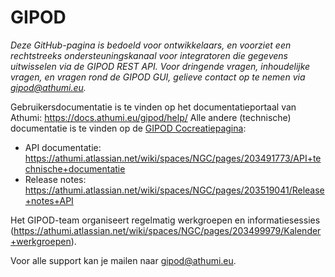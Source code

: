 # GIPOD

*Deze GitHub-pagina is bedoeld voor ontwikkelaars, en voorziet een rechtstreeks ondersteuningskanaal voor integratoren die gegevens uitwisselen via de GIPOD REST API. Voor dringende vragen, inhoudelijke vragen, en vragen rond de GIPOD GUI, gelieve contact op te nemen via gipod@athumi.eu.*

Gebruikersdocumentatie is te vinden op het documentatieportaal van Athumi: https://docs.athumi.eu/gipod/help/
Alle andere (technische) documentatie is te vinden op de [GIPOD Cocreatiepagina](https://athumi.atlassian.net/wiki/spaces/NGC/overview): 
 - API documentatie: https://athumi.atlassian.net/wiki/spaces/NGC/pages/203491773/API+technische+documentatie
 - Release notes: https://athumi.atlassian.net/wiki/spaces/NGC/pages/203519041/Release+notes+API

Het GIPOD-team organiseert regelmatig werkgroepen en informatiesessies (https://athumi.atlassian.net/wiki/spaces/NGC/pages/203499979/Kalender+werkgroepen). 

Voor alle support kan je mailen naar gipod@athumi.eu.


